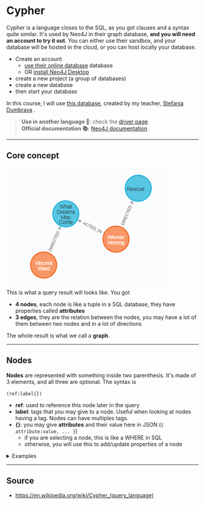 # Cypher

Cypher is a language closes to the SQL, as you got clauses and a syntax quite similar. It's used by Neo4J in their graph database, **and you will need an account to try it out**. You can either use their sandbox, and your database will be hosted in the cloud, or you can host locally your database.

* Create an account
  * [use their online database](https://neo4j.com/sandbox/) database
  * OR [install Neo4J Desktop](https://neo4j.com/download/)
* create a new project (a group of databases)
* create a new database
* then start your database

In this course, I will use [this database](https://github.com/memorize-code/memorize-references/raw/main/info/nosql/movies.cypher), created by my teacher, [Stefania Dumbrava](http://web4.ensiie.fr/~stefania.dumbrava/) .

> **Use in another language 🚀**: check the [driver page](https://neo4j.com/developer/language-guides/).<br>
> **Official documentation 📚**: [Neo4J documentation](https://neo4j.com/developer/get-started/).<br>

<hr class="sl">

## Core concept

<div class="row mt-3 mx-0"><div class="col-md-4">

![Cypher Graph Example](images/example.png)
</div><div class="align-self-center col-md-8">

This is what a query result will looks like. You got

* **4 nodes**, each node is like a tuple in a SQL database, they have properties called **attributes**
* **3 edges**, they are the relation between the nodes, you may have a lot of them between two nodes and in a lot of directions

The whole result is what we call a **graph**.
</div></div>

<hr class="sr">

## Nodes

<div class="row row-cols-md-2 mx-0"><div class="align-self-center">

**Nodes** are represented with something inside two parenthesis. It's made of 3 elements, and all three are optional. The syntax is

```none
(ref:label{})
```

</div><div>

* **ref**: used to reference this node later in the query
* **label**: tags that you may give to a node. Useful when looking at nodes having a tag. Nodes can have multiples tags.
* **{}**: you may give **attributes** and their value here in JSON (`{ attribute:value, ... }`)
  * if you are selecting a node, this is like a WHERE in SQL
  * otherwise, you will use this to add/update properties of a node
</div></div>

<details class="details-e">
<summary>Examples</summary>

* `()`: every node
* `(m)`: every node, store each node in m
* `(:Movie)`: every node having the label "Movie"
* `(m:Movie)`: store each node having the label "Movie" inside m
* `(m:Movie{released:2008})`: store each movies released in 2008 in m
* `(:Movie{released:2008})`: only movies released in 2008
* `(:{released:2008})`: nodes having released = 2008
* `(m:{released:2008})`: store nodes having released = 2008
</details>

<hr class="sl">

## Source

* <https://en.wikipedia.org/wiki/Cypher_(query_language)>